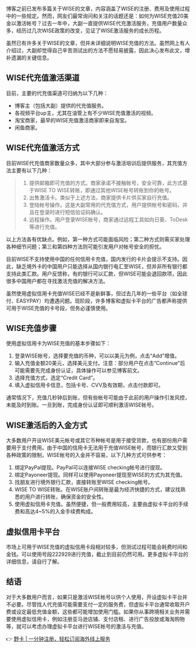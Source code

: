 博客之前已发布多篇关于WISE的文章，内容涵盖了WISE的注册、费用及使用过程中的一些规定。然而，网友们最常询问和关注的话题还是：如何为WISE充值20美金以激活帐号？过去一年中，大副一直提供WISE代充激活服务，充值用户数量众多，经历过几次WISE政策的改变，见证了WISE激活服务的成长历程。

虽然已有许多关于WISE的文章，但并未详细说明WISE充值的方法。虽然网上有人介绍过，大副却觉得自己辛苦测试出的方法不愿轻易披露，因此决心发布此文，增补遗漏的关键信息。

## WISE代充值激活渠道

目前，主要的代充值渠道可归纳为以下几种：

- 博客主（包括大副）提供的代充值服务。
- 各视频平台up主，尤其在油管上有不少WISE充值激活的视频。
- 淘宝商家，最早的WISE充值激活商家即来自淘宝。
- 闲鱼商家。

## WISE代充值激活方式

目前WISE代充值商家数量众多，其中大部分参与激活培训后提供服务，其充值方法主要有以下几种：

> 1. 提供邮箱即可充值的方式。商家承诺不接触帐号，安全可靠，此方式基于WISE TO WISE转账，即通过其他WISE帐号转账到你的帐号。
> 2. 出售激活卡。类似于上述方法，商家提供卡片供买家自行充值。
> 3. 登陆帐号操作。这是大副常用的代充值方式，用户提供帐号和密码，并且在登录时进行短信验证码确认。
> 4. 远程操作。用户登录WISE帐号，商家通过远程工具如向日葵、ToDesk等进行充值。

以上方法各有优缺点。例如，第一种方式可能面临风险；第二种方式则需买家处理各种细节问题；第三和第四种方法则可能引发用户对帐号安全的担忧。

目前WISE不支持使用中国的任何信用卡充值，国内发行的卡片会提示不支持。因此，缺乏境外卡的中国用户只能选择从国内银行电汇至WISE，但并非所有银行都支持此类汇款。用户反馈称，有的银行可以汇款，但WISE可能会退回款项，因此很多中国用户都在寻找激活充值的解决方法。

虽然使用虚拟信用卡充值WISE已经不是新鲜事，但过去几年的一些平台（如全球付、EASYPAY）均遭遇问题。现阶段，许多博客和虚拟卡平台的广告都声称提供可用于WISE充值的卡号段，但务必谨慎使用。

## WISE充值步骤

使用虚拟信用卡为WISE充值的基本步骤如下：

1. 登录WISE帐号，选择要充值的币种，可以以美元为例，点击“Add”增值。
2. 输入充值金额20美元，选择美元支付。注意：部分用户在点击“Continue”后可能需要先完成身份认证，具体操作可以参见博客前文。
3. 选择充值方式，选定“Credit Card”。
4. 填入虚拟信用卡信息，包括卡号、CVV及有效期，点击付款即可。

通常情况下，充值几秒钟后到账，但有些帐号可能由于此前的用户操作引发风控，未能及时到账。一旦到账，完成身份认证即可顺利激活WISE帐号。

## WISE激活后的入金方式

大多数用户开设WISE美元帐号或其它币种帐号是用于接受货款，也有部份用户需要用于支付费用。由于中国的信用卡无法用于充值WISE帐号，而银行汇款又受到各种政策的限制，WISE帐号的入金并不容易，以下几种方式可供参考：

1. 绑定PayPal提现。PayPal可以连接WISE checking帐号进行提现。
2. 绑定Payoneer提现。同样可以使用Payoneer提现至WISE的方式为其充值。
3. 找朋友进行境外银行汇款，直接转账至WISE checking帐号。
4. WISE TO WISE转账。在WISE账户间转账是最为经济快捷的方式，建议找熟悉的用户进行转账，确保资金的安全性。
5. 使用虚拟信用卡充值。虽然便捷，但一般费用较高，主要由虚拟卡平台的手续费和高达4~5%的入金手续费构成。

## 虚拟信用卡平台

市场上可用于WISE充值的虚拟信用卡段相对较多，但测试过程可能会耗费时间和金钱。可以使用号段222929进行充值，截止到目前仍然可用。更多虚拟卡平台的详细信息，请自行了解。

## 结语

对于大多数用户而言，如果只是激活WISE帐号以供个人使用，开设虚拟卡平台并不必要。尽管找人代充值可能需要支付一定的服务费，但虚拟卡平台通常收取开户费或设定最低充值金额，这些都可能增加使用门槛。如果你从事跨境相关业务并需要使用虚拟信用卡，例如注册亚马逊店铺、支付店租、进行广告投放或海淘购物等，就可以考虑办理虚拟卡平台进行WISE帐号的激活与充值。

👉 [野卡 | 一分钟注册，轻松订阅海外线上服务](https://bit.ly/bewildcard)